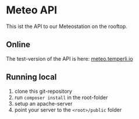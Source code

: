 # Meteo API

This ist the API to our Meteostation on the rooftop.

## Online

The test-version of the API is here: [meteo.temperli.io](https://meteo.temperli.io/)

## Running local

1) clone this git-repository
2) run `composer install` in the root-folder
3) setup an apache-server
4) point your server to the `<root>/public` folder
